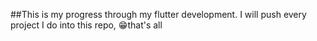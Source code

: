 ##This is my progress through my flutter development.
I will push every project I do into this repo, 😁that's all
